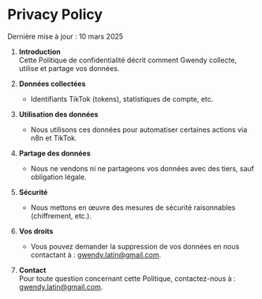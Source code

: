 # Privacy Policy

Dernière mise à jour : 10 mars 2025

1. **Introduction**  
   Cette Politique de confidentialité décrit comment Gwendy collecte, utilise et partage vos données.

2. **Données collectées**  
   - Identifiants TikTok (tokens), statistiques de compte, etc.

3. **Utilisation des données**  
   - Nous utilisons ces données pour automatiser certaines actions via n8n et TikTok.

4. **Partage des données**  
   - Nous ne vendons ni ne partageons vos données avec des tiers, sauf obligation légale.

5. **Sécurité**  
   - Nous mettons en œuvre des mesures de sécurité raisonnables (chiffrement, etc.).

6. **Vos droits**  
   - Vous pouvez demander la suppression de vos données en nous contactant à : gwendy.latin@gmail.com.

7. **Contact**  
   Pour toute question concernant cette Politique, contactez-nous à : gwendy.latin@gmail.com.
